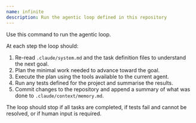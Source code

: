 ```yaml
---
name: infinite
description: Run the agentic loop defined in this repository
---
```


Use this command to run the agentic loop.

At each step the loop should:

1. Re-read `.claude/system.md` and the task definition files to understand the next goal.
2. Plan the minimal work needed to advance toward the goal.
3. Execute the plan using the tools available to the current agent.
4. Run any tests defined for the project and summarise the results.
5. Commit changes to the repository and append a summary of what was done to `.claude/context/memory.md`.

The loop should stop if all tasks are completed, if tests fail and cannot be resolved, or if human input is required.
